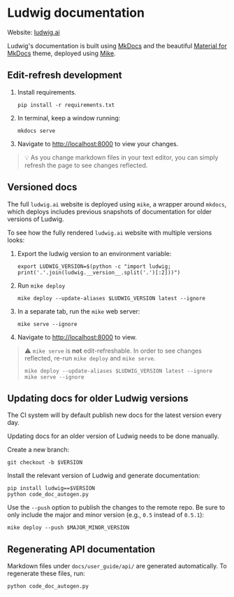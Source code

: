 # Ludwig documentation

Website: [ludwig.ai](ludwig.ai)

Ludwig's documentation is built using [MkDocs](https://www.mkdocs.org/) and the
beautiful [Material for MkDocs](https://squidfunk.github.io/mkdocs-material/)
theme, deployed using [Mike](https://github.com/jimporter/mike).

## Edit-refresh development

1. Install requirements.

    ```
    pip install -r requirements.txt
    ```

2. In terminal, keep a window running:

    ```
    mkdocs serve
    ```

3. Navigate to <http://localhost:8000> to view your changes.

> :bulb: As you change markdown files in your text editor, you can simply refresh the page to see changes reflected.

## Versioned docs

The full `ludwig.ai` website is deployed using `mike`, a wrapper around
`mkdocs`, which deploys includes previous snapshots of documentation for older
versions of Ludwig.

To see how the fully rendered `ludwig.ai` website with multiple versions looks:

1. Export the ludwig version to an environment variable:

    ```
    export LUDWIG_VERSION=$(python -c "import ludwig; print('.'.join(ludwig.__version__.split('.')[:2]))")
    ```

2. Run `mike deploy`

    ```
    mike deploy --update-aliases $LUDWIG_VERSION latest --ignore
    ```

3. In a separate tab, run the `mike` web server:

    ```
    mike serve --ignore
    ```

4. Navigate to <http://localhost:8000> to view.

> :warning: `mike serve` is **not** edit-refreshable. In order to see changes reflected, re-run `mike deploy` and `mike serve`.
>
> ```
> mike deploy --update-aliases $LUDWIG_VERSION latest --ignore
> mike serve --ignore
> ```

## Updating docs for older Ludwig versions

The CI system will by default publish new docs for the latest version every day.

Updating docs for an older version of Ludwig needs to be done manually.

Create a new branch:

```
git checkout -b $VERSION
```

Install the relevant version of Ludwig and generate documentation:

```
pip install ludwig==$VERSION
python code_doc_autogen.py
```

Use the `--push` option to publish the changes to the remote repo. Be sure to
only include the major and minor version (e.g., `0.5` instead of `0.5.1`):

```
mike deploy --push $MAJOR_MINOR_VERSION
```

## Regenerating API documentation

Markdown files under `docs/user_guide/api/` are generated automatically. To
regenerate these files, run:

```
python code_doc_autogen.py
```
